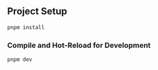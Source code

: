 ## Project Setup

```sh
pnpm install
```

### Compile and Hot-Reload for Development

```sh
pnpm dev
```
